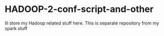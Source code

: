 # HADOOP-2-conf-script-and-other
Ill store my Hadoop related stuff here.
This is separate repository from my spark stuff
